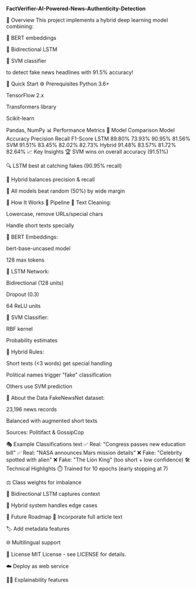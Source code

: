 **FactVerifier-AI-Powered-News-Authenticity-Detection**


🌟 Overview
This project implements a hybrid deep learning model combining:

🤖 BERT embeddings

🔄 Bidirectional LSTM

🎯 SVM classifier

to detect fake news headlines with 91.5% accuracy!

🚀 Quick Start
⚙️ Prerequisites
Python 3.6+

TensorFlow 2.x

Transformers library

Scikit-learn

Pandas, NumPy
📊 Performance Metrics
🥇 Model Comparison
Model	Accuracy	Precision	Recall	F1-Score
LSTM	89.80%	73.93%	90.95%	81.56%
SVM	91.51%	83.45%	82.02%	82.73%
Hybrid	91.48%	83.57%	81.72%	82.64%
📈 Key Insights
🏆 SVM wins on overall accuracy (91.51%)

🔍 LSTM best at catching fakes (90.95% recall)

🤝 Hybrid balances precision & recall

🎯 All models beat random (50%) by wide margin

🧠 How It Works
🔧 Pipeline
📝 Text Cleaning:

Lowercase, remove URLs/special chars

Handle short texts specially

🤖 BERT Embeddings:

bert-base-uncased model

128 max tokens

🧠 LSTM Network:

Bidirectional (128 units)

Dropout (0.3)

64 ReLU units

🎯 SVM Classifier:

RBF kernel

Probability estimates

🤝 Hybrid Rules:

Short texts (<3 words) get special handling

Political names trigger "fake" classification

Others use SVM prediction

💾 About the Data
FakeNewsNet dataset:

23,196 news records

Balanced with augmented short texts

Sources: Politifact & GossipCop

🎭 Example Classifications
text
✅ Real: "Congress passes new education bill"
✅ Real: "NASA announces Mars mission details"
❌ Fake: "Celebrity spotted with alien" 
❌ Fake: "The Lion King" (too short + low confidence)
🛠️ Technical Highlights
⏱️ Trained for 10 epochs (early stopping at 7)

⚖️ Class weights for imbalance

🔄 Bidirectional LSTM captures context

🧩 Hybrid system handles edge cases

🚀 Future Roadmap
📰 Incorporate full article text

🏷️ Add metadata features

🌐 Multilingual support


📜 License
MIT License - see LICENSE for details.



☁️ Deploy as web service

🧑‍⚖️ Explainability features
